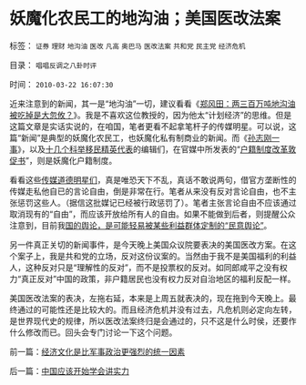 # 妖魔化农民工的地沟油；美国医改法案

标签： `证券` `理财` `地沟油` `医改` `凡高` `奥巴马` `医改法案` `共和党` `民主党` `经济危机` 

目录： `唱唱反调之八卦时评`

时间： `2010-03-22 16:07:30`

近来注意到的新闻，其一是“地沟油”一切，建议看看《[郑风田：两三百万吨地沟油被吃掉是大忽攸？](http://blog.sina.com.cn/s/blog_5dcb597f0100hn6h.html)》。我是不喜欢这位教授的，因为他太“计划经济”的思维。但是这篇文章是实话实说的，在咱国，笔者更看不起拿笔杆子的传媒明星。可以说，这篇“新闻”是典型的妖魔化农民工，也妖魔化私有制商业的新闻。而《[孙志刚一事](../../../2009/5/23/就孙志刚悲剧回答户籍制度合理性实施.md)》，以及[十几个科举移民精英代表](../../../2009/8/31/专治统制的泄压阀中的农村精英.md)的编辑们，在官媒中所发表的“[户籍制度改革敦促书](../../../2010/1/27/愚蠢的人自然有愚蠢的报应.md)”，则是妖魔化户籍制度。

看看这些[传媒道德明星们](http://blog.sina.com.cn/s/blog_5563a64d0100fq0d.html)，真是唯恐天下不乱，真话不敢说两句，借官方垄断性的传媒走私他自已的言论自由，倒是非常在行。笔者从来没有反对言论自由，也不主张惩罚这些人。（据信这批媒记已经被行政惩罚了）。笔者主张言论自由不应该通过取消现有的“自由”，而应该开放给所有人的自由。如果不能做到后者，则提醒公众注意到，目前我[国的舆论，是可能轻易被某些利益群体定制的“民意舆论”](../../../2009/10/9/民意就是民主吗？可定制的民意呢？.md)。

另一件真正关切的新闻事件，是今天晚上美国众议院要表决的美国医改方案。在这个案子上，我是共和党的立场，反对这份议案的。当然由于我不是美国福利的利益人，这种反对只是“理解性的反对”，而不是投票权的反对。如同郎咸平之没有权力“真正反对”中国的政策，非户籍居民也没有权力反对自治地区的福利反配一样。

美国医改法案的表决，左拖右延，本来是上周五就表决的，现在拖到今天晚上。最终通过的可能性还是比较大的。而且经济危机并没有过去，凡危机则必定向左转，是世界现代史的规律，所以医改法案终归是会通过的，只不这是什么时侯，还要作什么修改而已。回头会专门讨论一下这个问题。



前一篇：[经济文化是比军事政治更强烈的统一因素](../../../2010/3/22/经济文化是比军事政治更强烈的统一因素.md)

后一篇：[中国应该开始学会讲实力](../../../2010/3/22/中国应该开始学会讲实力.md)